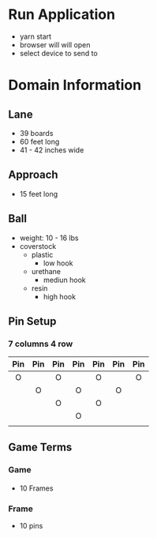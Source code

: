 # Run Application

- yarn start
- browser will will open
- select device to send to

# Domain Information

## Lane

- 39 boards
- 60 feet long
- 41 - 42 inches wide

## Approach

- 15 feet long

## Ball

- weight: 10 - 16 lbs
- coverstock
  - plastic
    - low hook
  - urethane
    - mediun hook
  - resin
    - high hook

## Pin Setup

### 7 columns 4 row

| Pin | Pin | Pin | Pin | Pin | Pin | Pin |
| :-: | :-: | :-: | :-: | :-: | :-: | :-: |
|  O  |     |  O  |     |  O  |     |  O  |
|     |  O  |     |  O  |     |  O  |     |
|     |     |  O  |     |  O  |     |     |
|     |     |     |  O  |     |     |     |
|     |     |     |     |     |     |     |

## Game Terms

### Game

####

- 10 Frames

### Frame

- 10 pins
